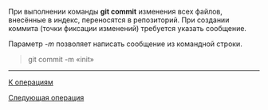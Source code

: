 При выполнении команды **git commit** изменения всех файлов, внесённые в индекс, переносятся в репозиторий. При создании коммита (точки фиксации изменений) требуется указать сообщение.

Параметр *-m* позволяет написать сообщение из командной строки.

> git commit -m «init»

---
[К операциям](./operations-git/Git-operations)

 [Следующая операция](./operations-git/Git-config.md)